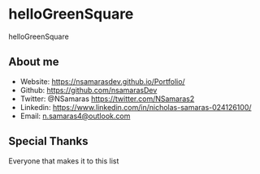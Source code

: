 # helloGreenSquare
helloGreenSquare
## About me
* Website: https://nsamarasdev.github.io/Portfolio/
* Github: https://github.com/nsamarasDev
* Twitter: @NSamaras https://twitter.com/NSamaras2
* Linkedin: https://www.linkedin.com/in/nicholas-samaras-024126100/
* Email: n.samaras4@outlook.com
## Special Thanks
Everyone that makes it to this list 
